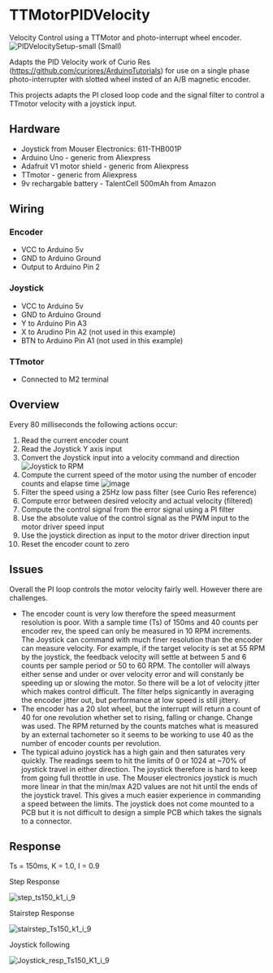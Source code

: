 # TTMotorPIDVelocity
Velocity Control using a TTMotor and photo-interrupt wheel encoder.
![PIDVelocitySetup-small (Small)](https://user-images.githubusercontent.com/31633408/230807965-06dc9ff9-834a-450d-8f99-d02dc746b178.jpg)

Adapts the PID Velocity work of Curio Res (https://github.com/curiores/ArduinoTutorials) for use on a single phase photo-interrupter with slotted wheel insted of an A/B magnetic encoder.

This projects adapts the PI closed loop code and the signal filter to control a TTmotor velocity with a joystick input.

## Hardware
* Joystick from Mouser Electronics:  611-THB001P
* Arduino Uno - generic from Aliexpress
* Adafruit V1 motor shield - generic from Aliexpress
* TTmotor - generic from Aliexpress
* 9v rechargable battery - TalentCell 500mAh from Amazon

## Wiring
### Encoder
* VCC to Arduino 5v
* GND to Arduino Ground
* Output to Arduino Pin 2

### Joystick
* VCC to Arduino 5v
* GND to Arduino Ground
* Y to Arduino Pin A3
* X to Arudino Pin A2 (not used in this example)
* BTN to Arduino Pin A1 (not used in this example)

### TTmotor
* Connected to M2 terminal

## Overview
Every 80 milliseconds the following actions occur:
1)  Read the current encoder count
2)  Read the Joystick Y axis input
3)  Convert the Joystick input into a velocity command and direction
    ![Joystick to RPM](https://user-images.githubusercontent.com/31633408/231224850-81188bd7-6841-4a69-b4b9-39a1d0346bf6.png)
4)  Compute the current speed of the motor using the number of encoder counts and elapse time
![image](https://user-images.githubusercontent.com/31633408/230810741-ed3456eb-4c98-4d36-bfc4-327f3b1e5607.png)
5)  Filter the speed using a 25Hz low pass filter (see Curio Res reference)
6)  Compute error between desired velocity and actual velocity (filtered)
7)  Compute the control signal from the error signal using a PI filter
8)  Use the absolute value of the control signal as the PWM input to the motor driver speed input
9)  Use the joystick direction as input to the motor driver direction input
10)  Reset the encoder count to zero

## Issues

Overall the PI loop controls the motor velocity fairly well.  However there are challenges.
*  The encoder count is very low therefore the speed measurment resolution is poor.  With a sample time (Ts) of 150ms and 40 counts per encoder rev, the speed can only be measured in 10 RPM increments. The Joystick can command with much finer resolution than the encoder can measure velocity.  For example, if the target velocity is set at 55 RPM by the joystick, the feedback velocity will settle at between 5 and 6 counts per sample period or 50 to 60 RPM.  The contoller will always either sense and under or over velocity error and will constanly be speeding up or slowing the motor.  So there will be a lot of velocity jitter which makes control difficult.  The filter helps signicantly in averaging the encoder jitter out, but performance at low speed is still jittery.
*  The encoder has a 20 slot wheel, but the interrupt will return a count of 40 for one revolution whether set to rising, falling or change.  Change was used.  The RPM returned by the counts matches what is measured by an external tachometer so it seems to be working to use 40 as the number of encoder counts per revolution.
*  The typical aduino joystick has a high gain and then saturates very quickly.  The readings seem to hit the limits of 0 or 1024 at ~70% of joystick travel in either direction.  The joystick therefore is hard to keep from going full throttle in use.  The Mouser electronics joystick is much more linear in that the min/max A2D values are not hit until the ends of the joystick travel.  This gives a much easier experience in commanding a speed between the limits.  The joystick does not come mounted to a PCB but it is not difficult to design a simple PCB which takes the signals to a connector.

## Response

Ts = 150ms, K = 1.0, I = 0.9

Step Response

![step_ts150_k1_i_9](https://user-images.githubusercontent.com/31633408/231054976-0abf7c89-bb57-4379-a2d9-0aad7b55de59.png)

Stairstep Response

![stairstep_Ts150_k1_i_9](https://user-images.githubusercontent.com/31633408/231055100-07fd93ab-f8ef-4a86-92eb-e163b8891487.png)

Joystick following

![Joystick_resp_Ts150_K1_i_9](https://user-images.githubusercontent.com/31633408/231055354-737df772-9227-4e8f-b07e-f86d12582173.png)
